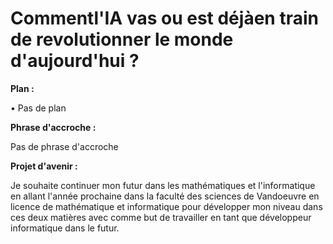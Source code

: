 # **Commentl'IA vas ou est déjàen train de revolutionner le monde d'aujourd'hui ?**

**Plan :**

• Pas de plan


**Phrase d'accroche :**

Pas de phrase d'accroche

**Projet d'avenir :**

Je souhaite continuer mon futur dans les mathématiques et l&#39;informatique en allant l&#39;année prochaine dans la faculté des sciences de Vandoeuvre en licence de mathématique et informatique pour développer mon niveau dans ces deux matières avec comme but de travailler en tant que développeur informatique dans le futur.
